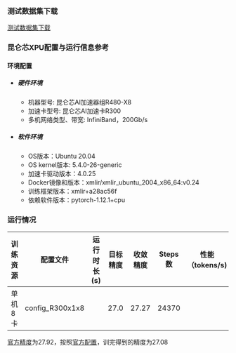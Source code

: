 ### 测试数据集下载

[测试数据集下载](../../benchmarks/transformer/README.md#数据集)

### 昆仑芯XPU配置与运行信息参考

#### 环境配置

- ##### 硬件环境

  - 机器型号: 昆仑芯AI加速器组R480-X8
  - 加速卡型号: 昆仑芯AI加速卡R300
  - 多机网络类型、带宽: InfiniBand，200Gb/s

- ##### 软件环境
  - OS版本：Ubuntu 20.04
  - OS kernel版本: 5.4.0-26-generic
  - 加速卡驱动版本：4.0.25
  - Docker镜像和版本：xmlir/xmlir_ubuntu_2004_x86_64:v0.24
  - 训练框架版本：xmlir+a28ac56f
  - 依赖软件版本：pytorch-1.12.1+cpu


### 运行情况

| 训练资源 | 配置文件        | 运行时长(s) | 目标精度 | 收敛精度 | Steps数 | 性能（tokens/s) |
| -------- | --------------- | ----------- | -------- | -------- | ------- | ---------------- |
| 单机8卡  | config_R300x1x8 |           |   27.0   |   27.27  |   24370 |                |

[官方精度](https://github.com/NVIDIA/DeepLearningExamples/tree/master/PyTorch/Translation/Transformer#training-performance-nvidia-dgx-a100-8x-a100-40gb)为27.92，按照[官方配置](https://github.com/NVIDIA/DeepLearningExamples/tree/master/PyTorch/Translation/Transformer#training-performance-nvidia-dgx-a100-8x-a100-40gb)，训完得到的精度为27.08
